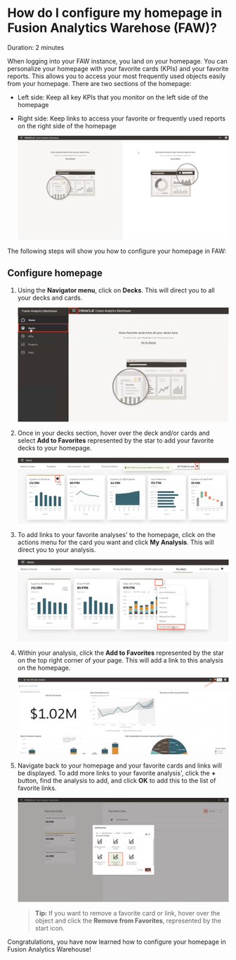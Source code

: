 # How do I configure my homepage in Fusion Analytics Warehose (FAW)?
Duration: 2 minutes

When logging into your FAW instance, you land on your homepage. You can personalize your homepage with your favorite cards (KPIs) and your favorite reports. This allows you to access your most frequently used objects easily from your homepage. There are two sections of the homepage:
* Left side: Keep all key KPIs that you monitor on the left side of the homepage
* Right side: Keep links to access your favorite or frequently used reports on the right side of the homepage

    ![Homepage](images/homepage.png)

The following steps will show you how to configure your homepage in FAW:

## Configure homepage
1. Using the **Navigator menu**, click on **Decks**. This will direct you to  all your decks and cards.

    ![navigate decks](images/navigate-decks.png)

2. Once in your decks section, hover over the deck and/or cards and select **Add to Favorites** represented by the star to add your favorite decks to your homepage.

    ![Favorite decks](images/favorite-decks.png)

3. To add links to your favorite analyses' to the homepage, click on the actions menu for the card you want and click **My Analysis**. This will direct you to your analysis.

    ![My Analysis](images/my-analysis.png)

4. Within your analysis, click the **Add to Favorites** represented by the star on the top right corner of your page. This will add a link to this analysis on the homepage.

    ![Favorite analysis](images/favorite-analysis.png)

5. Navigate back to your homepage and your favorite cards and links will be displayed. To add more links to your favorite analysis', click the **+** button, find the analysis to add, and click **OK** to add this to the list of favorite links.

    ![Favorite links](images/favorite-links.png)

    >**Tip:** If you want to remove a favorite card or link, hover over the object and click the **Remove from Favorites**, represented by the start icon.

Congratulations, you have now learned how to configure your homepage in Fusion Analytics Warehouse!
